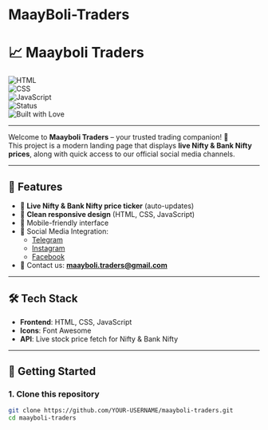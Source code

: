﻿# MaayBoli-Traders
# 📈 Maayboli Traders  

![HTML](https://img.shields.io/badge/HTML-5-orange?logo=html5)  
![CSS](https://img.shields.io/badge/CSS-3-blue?logo=css3&logoColor=white)  
![JavaScript](https://img.shields.io/badge/JavaScript-ES6-yellow?logo=javascript)  
![Status](https://img.shields.io/badge/Status-Active-brightgreen)  
![Built with Love](https://img.shields.io/badge/Built%20with-%E2%9D%A4-red)  

---

Welcome to **Maayboli Traders** – your trusted trading companion! 🚀  
This project is a modern landing page that displays **live Nifty & Bank Nifty prices**, along with quick access to our official social media channels.  

---

## 🌟 Features
- 🔴 **Live Nifty & Bank Nifty price ticker** (auto-updates)  
- 🎨 **Clean responsive design** (HTML, CSS, JavaScript)  
- 📱 Mobile-friendly interface  
- 🔗 Social Media Integration:  
  - [Telegram](https://t.me/maayboli_traders_25)  
  - [Instagram](https://www.instagram.com/maayboli_traders_)  
  - [Facebook](https://www.facebook.com/profile.php?id=61577879082492)  
- 📧 Contact us: **maayboli.traders@gmail.com**  

---

## 🛠️ Tech Stack
- **Frontend**: HTML, CSS, JavaScript  
- **Icons**: Font Awesome  
- **API**: Live stock price fetch for Nifty & Bank Nifty  

---

## 🚀 Getting Started

### 1. Clone this repository
```bash
git clone https://github.com/YOUR-USERNAME/maayboli-traders.git
cd maayboli-traders

